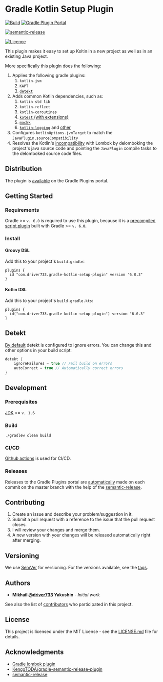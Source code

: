# Gradle Kotlin Setup Plugin

[![Build](https://github.com/driver733/gradle-kotlin-setup-plugin/workflows/Build/badge.svg?branch=master)](https://github.com/driver733/gradle-kotlin-setup-plugin/actions?query=workflow%3ABuild+branch%3Amaster)
[![Gradle Plugin Portal](https://img.shields.io/maven-metadata/v?label=Gradle%20Plugin%20Portal&metadataUrl=https%3A%2F%2Fplugins.gradle.org%2Fm2%2Fcom%2Fdriver733%2Fgradle-kotlin-setup-plugin%2Fcom.driver733.gradle-kotlin-setup-plugin.gradle.plugin%2Fmaven-metadata.xml)](https://plugins.gradle.org/plugin/com.driver733.gradle-kotlin-setup-plugin)

[![semantic-release](https://img.shields.io/badge/%20%20%F0%9F%93%A6%F0%9F%9A%80-semantic--release-e10079.svg)](https://github.com/driver733/gradle-kotlin-setup-plugin/actions?query=workflow%3ARelease)

[![Licence](https://img.shields.io/github/license/driver733/gradle-kotlin-setup-plugin)](https://github.com/driver733/gradle-kotlin-setup-plugin/blob/master/LICENSE)

This plugin makes it easy to set up Koltin in a new project as well as in an existing Java project.

More specifically this plugin does the following:

1. Applies the following gradle plugins:
    1. `kotlin-jvm` 
    2. `KAPT`
    3. [`detekt`](https://github.com/detekt/detekt)
2. Adds common Kotlin dependencies, such as:
    1. `kotlin std lib`
    2. `kotlin-reflect`
    3. `kotlin-coroutines`
    4. [`kotest` (with extensions)](https://github.com/kotest/kotest)
    5. [`mockk`](https://github.com/mockk/mockk)
    6. [`kotlin-logging`](https://github.com/MicroUtils/kotlin-logging)
    and [other](https://github.com/driver733/gradle-kotlin-setup-plugin/blob/master/src/main/kotlin/com/driver733/gradle-kotlin-setup-plugin.gradle.kts)
3. Configures `kotlinOptions.jvmTarget` to match the `JavaPlugin.sourceCompatibility`
4. Resolves the Kotlin's [incompatibility](https://stackoverflow.com/a/35530223/2441104) with Lombok by delomboking
the project's java source code and pointing the `JavaPlugin` compile tasks to the delomboked source code files.

## Distribution

The plugin is [available](https://plugins.gradle.org/plugin/com.driver733.gradle-kotlin-setup-plugin) on the Gradle Plugins portal.

## Getting Started

### Requirements

Gradle >= `v. 6.0` is required to use this plugin, because it is a
[precompiled script plugin](https://docs.gradle.org/current/userguide/kotlin_dsl.html#kotdsl:precompiled_plugins)
built with Gradle >= `v. 6.0`.

### Install

#### Groovy DSL

Add this to your project's `build.gradle`:

```
plugins {
  id "com.driver733.gradle-kotlin-setup-plugin" version "6.0.3"
}
```

#### Kotlin DSL

Add this to your project's `build.gradle.kts`:

```
plugins {
  id("com.driver733.gradle-kotlin-setup-plugin") version "6.0.3"
}
```

## Detekt

[By default](https://github.com/driver733/gradle-kotlin-setup-plugin/blob/master/src/main/resources/config/detekt.yml)
detekt is configured to ignore errors. You can change this and other options in your build script:

```kotlin
detekt {
    ignoreFailures = true // Fail build on errors
    autoCorrect = true // Automatically correct errors
}
```

## Development

### Prerequisites

[JDK](https://stackoverflow.com/a/52524114/2441104) >= `v. 1.6`

### Build

```
./gradlew clean build
```

### CI/CD

[Github actions](https://github.com/driver733/gradle-kotlin-setup-plugin/actions) is used for CI/CD.

### Releases

Releases to the Gradle Plugins portal are [automatically](https://github.com/driver733/gradle-kotlin-setup-plugin/actions?query=workflow%3ARelease) made on each commit on the master branch with the help of the [semantic-release](https://github.com/semantic-release/semantic-release).

## Contributing

1. Create an issue and describe your problem/suggestion in it.
2. Submit a pull request with a reference to the issue that the pull request closes.
3. I will review your changes and merge them.
4. A new version with your changes will be released automatically right after merging.

## Versioning

We use [SemVer](http://semver.org/) for versioning. For the versions available, see the [tags](https://github.com/driver733/gradle-kotlin-setup-plugin/tags). 

## Authors

* **Mikhail [@driver733](https://www.driver733.com) Yakushin** - *Initial work*

See also the list of [contributors](https://github.com/driver733/gradle-kotlin-setup-plugin/graphs/contributors) who participated in this project.

## License

This project is licensed under the MIT License - see the [LICENSE.md](https://github.com/driver733/gradle-kotlin-setup-plugin/blob/master/LICENSE) file for details.

## Acknowledgments

* [Gradle lombok plugin](https://plugins.gradle.org/plugin/io.freefair.lombok)
* [KengoTODA/gradle-semantic-release-plugin](https://github.com/KengoTODA/gradle-semantic-release-plugin)
* [semantic-release](https://github.com/semantic-release/semantic-release)
